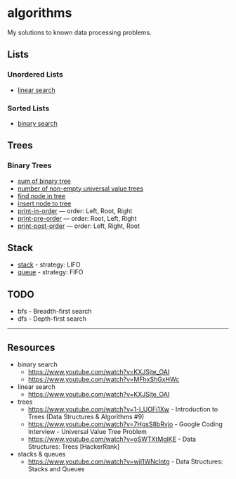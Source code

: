 # algorithms

My solutions to known data processing problems.

## Lists

### Unordered Lists

- [linear search](./linear-search.js)

### Sorted Lists

- [binary search](./binary-search.js)

## Trees

### Binary Trees

- [sum of binary tree](./trees/sum-binary-tree.js)
- [number of non-empty universal value trees](./trees/non-empty-universal-value-tree.js)
- [find node in tree](./trees/find-node-in-tree.js)
- [insert node to tree](./trees/binary/insert-node-to-tree.js)
- [print-in-order](./trees/binary/print-in-order.js) — order: Left, Root, Right
- [print-pre-order](./trees/binary/print-pre-order.js) — order: Root, Left, Right
- [print-post-order](./trees/binary/print-post-order.js) — order: Left, Right, Root

## Stack

- [stack](./stacks/stack.js) - strategy: LIFO
- [queue](./queues/queue.js) - strategy: FIFO

## TODO

- bfs - Breadth-first search
- dfs - Depth-first search

---

## Resources

- binary search
  - https://www.youtube.com/watch?v=KXJSjte_OAI
  - https://www.youtube.com/watch?v=MFhxShGxHWc
- linear search
  - https://www.youtube.com/watch?v=KXJSjte_OAI
- trees
  - https://www.youtube.com/watch?v=1-l_UOFi1Xw - Introduction to Trees (Data Structures & Algorithms #9)
  - https://www.youtube.com/watch?v=7HgsS8bRvjo - Google Coding Interview - Universal Value Tree Problem
  - https://www.youtube.com/watch?v=oSWTXtMglKE - Data Structures: Trees [HackerRank]
- stacks & queues
  - https://www.youtube.com/watch?v=wjI1WNcIntg - Data Structures: Stacks and Queues
